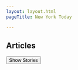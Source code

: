 ```yaml
---
layout: layout.html
pageTitle: New York Today

---
```



## Articles

<button>Show Stories</button>
